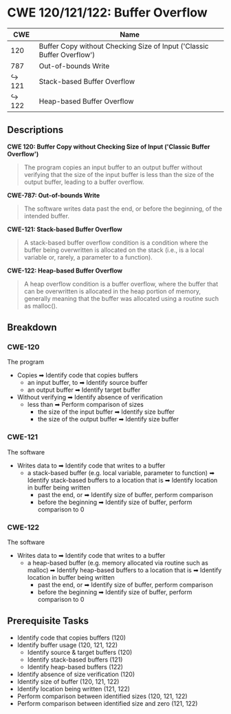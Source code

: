 # CWE 120/121/122: Buffer Overflow

| CWE   | Name |
|-------|------|
| 120   | Buffer Copy without Checking Size of Input ('Classic Buffer Overflow')
| 787   | Out-of-bounds Write
| ↪ 121 | Stack-based Buffer Overflow
| ↪ 122 | Heap-based Buffer Overflow

## Descriptions
**CWE 120: Buffer Copy without Checking Size of Input ('Classic Buffer Overflow')**
> The program copies an input buffer to an output buffer without verifying that the size of the input buffer is less than the size of the output buffer, leading to a buffer overflow.

**CWE-787: Out-of-bounds Write**
> The software writes data past the end, or before the beginning, of the intended buffer.

**CWE-121: Stack-based Buffer Overflow**
> A stack-based buffer overflow condition is a condition where the buffer being overwritten is allocated on the stack (i.e., is a local variable or, rarely, a parameter to a function).

**CWE-122: Heap-based Buffer Overflow**
> A heap overflow condition is a buffer overflow, where the buffer that can be overwritten is allocated in the heap portion of memory, generally meaning that the buffer was allocated using a routine such as malloc().


## Breakdown
### CWE-120
The program
* Copies ➡ Identify code that copies buffers
    * an input buffer, to ➡ Identify source buffer
    * an output buffer ➡ Identify target buffer
* Without verifying ➡ Identify absence of verification
    * less than ➡ Perform comparison of sizes
        * the size of the input buffer ➡ Identify size buffer
        * the size of the output buffer ➡ Identify size buffer

### CWE-121
The software
* Writes data to ➡ Identify code that writes to a buffer
    * a stack-based buffer (e.g. local variable, parameter to function) ➡ Identify stack-based buffers
    to a location that is ➡ Identify location in buffer being written
        * past the end, or ➡ Identify size of buffer, perform comparison
        * before the beginning ➡ Identify size of buffer, perform comparison to 0

### CWE-122
The software
* Writes data to ➡ Identify code that writes to a buffer
    * a heap-based buffer (e.g. memory allocated via routine such as malloc) ➡ Identify heap-based buffers
    to a location that is ➡ Identify location in buffer being written
        * past the end, or ➡ Identify size of buffer, perform comparison
        * before the beginning ➡ Identify size of buffer, perform comparison to 0

## Prerequisite Tasks
* Identify code that copies buffers (120)
* Identify buffer usage (120, 121, 122)
    * Identify source & target buffers (120)
    * Identify stack-based buffers (121)
    * Identify heap-based buffers (122)
* Identify absence of size verification (120)
* Identify size of buffer (120, 121, 122)
* Identify location being written (121, 122)
* Perform comparison between identified sizes (120, 121, 122)
* Perform comparison between identified size and zero (121, 122)

